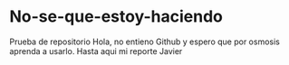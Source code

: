 # No-se-que-estoy-haciendo
Prueba de repositorio
Hola, no entieno Github y espero que por osmosis aprenda a usarlo.
Hasta aqui mi reporte Javier
